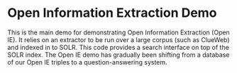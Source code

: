 # Open Information Extraction Demo

This is the main demo for demonstrating Open Information Extraction (Open IE).
It relies on an extractor to be run over a large corpus (such as ClueWeb) and
indexed in to SOLR.  This code provides a search interface on top of the SOLR
index.  The Open IE demo has gradually been shifting from a database of our
Open IE triples to a question-answering system.
